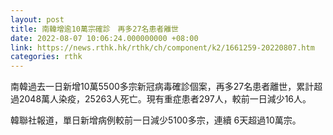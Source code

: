 ```yaml
---
layout: post
title: 南韓增逾10萬宗確診　再多27名患者離世
date: 2022-08-07 10:06:24.000000000 +08:00
link: https://news.rthk.hk/rthk/ch/component/k2/1661259-20220807.htm
categories: rthk
---
```


南韓過去一日新增10萬5500多宗新冠病毒確診個案，再多27名患者離世，累計超過2048萬人染疫，25263人死亡。現有重症患者297人，較前一日減少16人。

韓聯社報道，單日新增病例較前一日減少5100多宗，連續 6天超過10萬宗。
